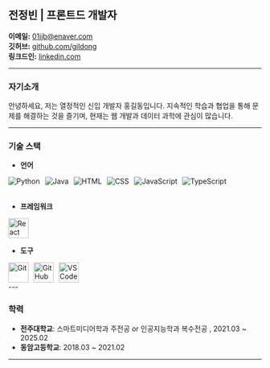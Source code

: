 ## 전정빈 | 프론트드 개발자

**이메일:** 01jjb@enaver.com  
**깃허브:** [github.com/gildong](https://github.com/gildong)  
**링크드인:** [linkedin.com]([https://linkedin.com](https://www.linkedin.com/in/jeongbin-jeon-0b54a331a/))  

---

### 자기소개
안녕하세요, 저는 열정적인 신입 개발자 홍길동입니다. 지속적인 학습과 협업을 통해 문제를 해결하는 것을 즐기며, 현재는 웹 개발과 데이터 과학에 관심이 많습니다.

---

### 기술 스택

- **언어**
<div style="display: flex; gap: 10px;">
  <img src="https://img.shields.io/badge/Python-3776AB?style=flat&logo=python&logoColor=white" alt="Python">
  <img src="https://img.shields.io/badge/Java-007396?style=flat&logo=java&logoColor=white" alt="Java">
  <img src="https://img.shields.io/badge/HTML5-E34F26?style=flat&logo=html5&logoColor=white" alt="HTML">
  <img src="https://img.shields.io/badge/CSS3-1572B6?style=flat&logo=css3&logoColor=white" alt="CSS">
  <img src="https://img.shields.io/badge/JavaScript-F7DF1E?style=flat&logo=javascript&logoColor=black" alt="JavaScript">
  <img src="https://img.shields.io/badge/TypeScript-3178C6?style=flat&logo=typescript&logoColor=white" alt="TypeScript">
</div>
<br>

- **프레임워크**
<div style="display: flex; gap: 10px;">
  <img src="https://cdn.simpleicons.org/react" alt="React" width="40" height="40">
</div>

- **도구**
<div style="display: flex; gap: 10px;">
  <img src="https://cdn.simpleicons.org/git" alt="Git" width="40" height="40">
  <img src="https://cdn.simpleicons.org/github" alt="GitHub" width="40" height="40">
  <img src="https://cdn.simpleicons.org/vscode" alt="VS Code" width="40" height="40">
</div>
---


### 학력
- **전주대학교**: 스마트미디어학과 주전공 or 인공지능학과 복수전공 , 2021.03 ~ 2025.02
- **동암고등학교**: 2018.03 ~ 2021.02

---
